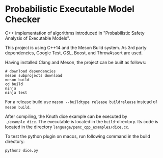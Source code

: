 # Probabilistic Executable Model Checker

C++ implementation of algorithms introduced in
"Probabilistic Safety Analysis of Executable Models".

This project is using C++14 and the Meson Build system.
As 3rd party dependencies, Google Test, GSL, Boost, and ThrowAssert are used.

Having installed Clang and Meson, the project can be built as follows:
```
# download dependencies
meson subprojects download
meson build
cd build
ninja
ninja test
```

For a release build use `meson --buildtype release buildrelease` instead of `meson build`.

After compiling, the Knuth dice example can be executed by `./example_dice`. The executable is located in the `build`-directory. Its code is located in the directory `language/pemc_cpp_examples/dice.cc`.


To test the python plugin on macos, run following command in the build directory:
```
python3 dice.py
``` 
